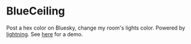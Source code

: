 # BlueCeiling

Post a hex color on Bluesky, change my room's lights color. Powered by [lightning](https://github.com/NotNite/lightning). See [here](https://bsky.app/profile/did:plc:ra3gxl2udc22odfbvcfslcn3/post/3l7h3vkf5hl2y) for a demo.
